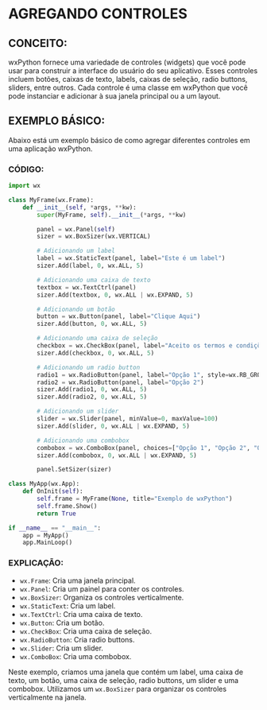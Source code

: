 # AGREGANDO CONTROLES
## CONCEITO:
wxPython fornece uma variedade de controles (widgets) que você pode usar para construir a interface do usuário do seu aplicativo. Esses controles incluem botões, caixas de texto, labels, caixas de seleção, radio buttons, sliders, entre outros. Cada controle é uma classe em wxPython que você pode instanciar e adicionar à sua janela principal ou a um layout.

## EXEMPLO BÁSICO:
Abaixo está um exemplo básico de como agregar diferentes controles em uma aplicação wxPython.

### CÓDIGO:
```python
import wx

class MyFrame(wx.Frame):
    def __init__(self, *args, **kw):
        super(MyFrame, self).__init__(*args, **kw)

        panel = wx.Panel(self)
        sizer = wx.BoxSizer(wx.VERTICAL)

        # Adicionando um label
        label = wx.StaticText(panel, label="Este é um label")
        sizer.Add(label, 0, wx.ALL, 5)

        # Adicionando uma caixa de texto
        textbox = wx.TextCtrl(panel)
        sizer.Add(textbox, 0, wx.ALL | wx.EXPAND, 5)

        # Adicionando um botão
        button = wx.Button(panel, label="Clique Aqui")
        sizer.Add(button, 0, wx.ALL, 5)

        # Adicionando uma caixa de seleção
        checkbox = wx.CheckBox(panel, label="Aceito os termos e condições")
        sizer.Add(checkbox, 0, wx.ALL, 5)

        # Adicionando um radio button
        radio1 = wx.RadioButton(panel, label="Opção 1", style=wx.RB_GROUP)
        radio2 = wx.RadioButton(panel, label="Opção 2")
        sizer.Add(radio1, 0, wx.ALL, 5)
        sizer.Add(radio2, 0, wx.ALL, 5)

        # Adicionando um slider
        slider = wx.Slider(panel, minValue=0, maxValue=100)
        sizer.Add(slider, 0, wx.ALL | wx.EXPAND, 5)

        # Adicionando uma combobox
        combobox = wx.ComboBox(panel, choices=["Opção 1", "Opção 2", "Opção 3"])
        sizer.Add(combobox, 0, wx.ALL | wx.EXPAND, 5)

        panel.SetSizer(sizer)

class MyApp(wx.App):
    def OnInit(self):
        self.frame = MyFrame(None, title="Exemplo de wxPython")
        self.frame.Show()
        return True

if __name__ == "__main__":
    app = MyApp()
    app.MainLoop()
```

### EXPLICAÇÃO:
- `wx.Frame`: Cria uma janela principal.
- `wx.Panel`: Cria um painel para conter os controles.
- `wx.BoxSizer`: Organiza os controles verticalmente.
- `wx.StaticText`: Cria um label.
- `wx.TextCtrl`: Cria uma caixa de texto.
- `wx.Button`: Cria um botão.
- `wx.CheckBox`: Cria uma caixa de seleção.
- `wx.RadioButton`: Cria radio buttons.
- `wx.Slider`: Cria um slider.
- `wx.ComboBox`: Cria uma combobox.

Neste exemplo, criamos uma janela que contém um label, uma caixa de texto, um botão, uma caixa de seleção, radio buttons, um slider e uma combobox. Utilizamos um `wx.BoxSizer` para organizar os controles verticalmente na janela.